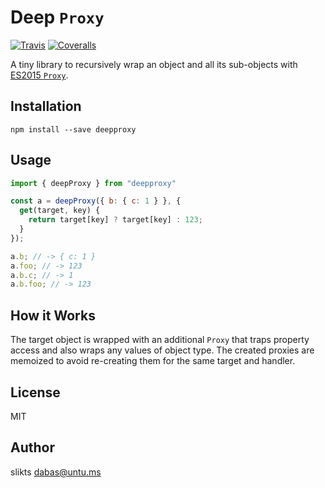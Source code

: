 # Deep `Proxy`

[![Travis](https://img.shields.io/travis/slikts/deepproxy.svg)](https://travis-ci.org/slikts/deepproxy)
[![Coveralls](https://img.shields.io/coveralls/slikts/deepproxy.svg)](https://coveralls.io/github/slikts/deepproxy)

A tiny library to recursively wrap an object and all its sub-objects with [ES2015 `Proxy`][Proxy].

## Installation

```
npm install --save deepproxy
```

## Usage

```js
import { deepProxy } from "deepproxy"

const a = deepProxy({ b: { c: 1 } }, {
  get(target, key) {
    return target[key] ? target[key] : 123;
  }
});

a.b; // -> { c: 1 }
a.foo; // -> 123
a.b.c; // -> 1
a.b.foo; // -> 123
```

## How it Works

The target object is wrapped with an additional `Proxy` that traps property access and also wraps any values of object type. The created proxies are memoized to avoid re-creating them for the same target and handler.

## License

MIT

## Author

slikts <dabas@untu.ms>

[Proxy]: https://developer.mozilla.org/en-US/docs/Web/JavaScript/Reference/Global_Objects/Proxy
